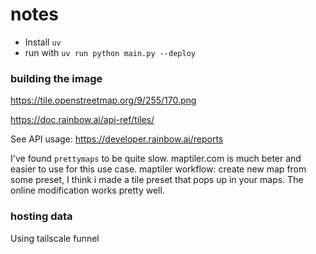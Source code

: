 # notes
- Install `uv`
- run with `uv run python main.py --deploy`

### building the image

https://tile.openstreetmap.org/9/255/170.png

https://doc.rainbow.ai/api-ref/tiles/

See API usage:
https://developer.rainbow.ai/reports

I've found `prettymaps` to be quite slow.
maptiler.com is much beter and easier to use for this use case.
maptiler workflow: create new map from some preset, I think i made a tile preset that pops up in your maps.
The online modification works pretty well.


### hosting data
Using tailscale funnel
